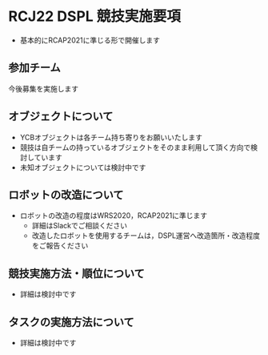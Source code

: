 # RCJ22 DSPL 競技実施要項

- 基本的にRCAP2021に準じる形で開催します

## 参加チーム

今後募集を実施します

## オブジェクトについて

- YCBオブジェクトは各チーム持ち寄りをお願いいたします
- 競技は自チームの持っているオブジェクトをそのまま利用して頂く方向で検討しています
- 未知オブジェクトについては検討中です

## ロボットの改造について

- ロボットの改造の程度はWRS2020，RCAP2021に準じます
  - 詳細はSlackでご相談ください
  - 改造したロボットを使用するチームは，DSPL運営へ改造箇所・改造程度をご報告ください


## 競技実施方法・順位について

- 詳細は検討中です

## タスクの実施方法について

- 詳細は検討中です

